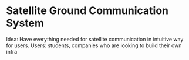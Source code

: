 # Satellite Ground Communication System
Idea: Have everything needed for satellite communication in intuitive way for users.
Users: students, companies who are looking to build their own infra